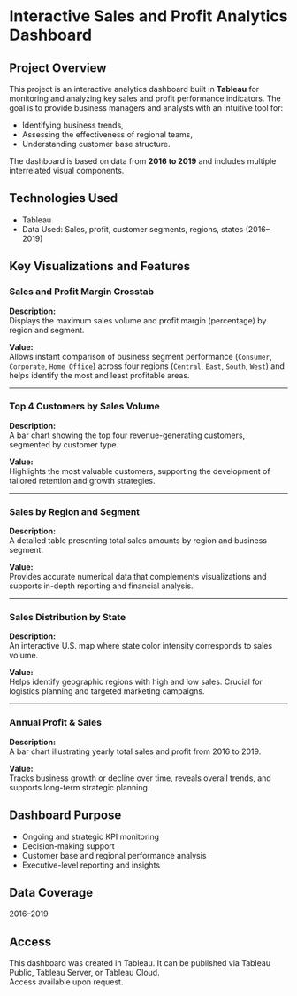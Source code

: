 # Interactive Sales and Profit Analytics Dashboard

## Project Overview

This project is an interactive analytics dashboard built in **Tableau** for monitoring and analyzing key sales and profit performance indicators. The goal is to provide business managers and analysts with an intuitive tool for:

- Identifying business trends,
- Assessing the effectiveness of regional teams,
- Understanding customer base structure.

The dashboard is based on data from **2016 to 2019** and includes multiple interrelated visual components.

## Technologies Used

- Tableau
- Data Used: Sales, profit, customer segments, regions, states (2016–2019)

## Key Visualizations and Features

### Sales and Profit Margin Crosstab

**Description:**  
Displays the maximum sales volume and profit margin (percentage) by region and segment.

**Value:**  
Allows instant comparison of business segment performance (`Consumer`, `Corporate`, `Home Office`) across four regions (`Central`, `East`, `South`, `West`) and helps identify the most and least profitable areas.

---

### Top 4 Customers by Sales Volume

**Description:**  
A bar chart showing the top four revenue-generating customers, segmented by customer type.

**Value:**  
Highlights the most valuable customers, supporting the development of tailored retention and growth strategies.

---

### Sales by Region and Segment

**Description:**  
A detailed table presenting total sales amounts by region and business segment.

**Value:**  
Provides accurate numerical data that complements visualizations and supports in-depth reporting and financial analysis.

---

### Sales Distribution by State

**Description:**  
An interactive U.S. map where state color intensity corresponds to sales volume.

**Value:**  
Helps identify geographic regions with high and low sales. Crucial for logistics planning and targeted marketing campaigns.

---

### Annual Profit & Sales

**Description:**  
A bar chart illustrating yearly total sales and profit from 2016 to 2019.

**Value:**  
Tracks business growth or decline over time, reveals overall trends, and supports long-term strategic planning.

## Dashboard Purpose

- Ongoing and strategic KPI monitoring
- Decision-making support
- Customer base and regional performance analysis
- Executive-level reporting and insights

## Data Coverage

2016–2019

## Access

This dashboard was created in Tableau. It can be published via Tableau Public, Tableau Server, or Tableau Cloud.  
Access available upon request.

